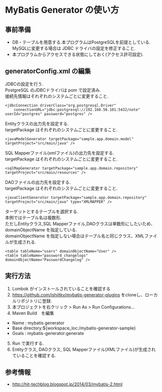 # MyBatis Generator の使い方

## 事前準備

- DB・テーブルを用意する.本プログラムはPostgreSQLを前提としている.  
  MySQLに変更する場合は JDBC ドライバの設定を修正すること.
- 本プログラムからアクセスできる状態にしておく(アクセス許可設定).

## generatorConfig.xml の編集

JDBCの設定を行う.  
PostgreSQL のJDBCドライバは pom で設定済み.  
接続先情報はそれぞれのシステムごとに変更すること.
```
<jdbcConnection driverClass="org.postgresql.Driver" 
	connectionURL="jdbc:postgresql://192.168.56.101:5432/note" userId="postgres" password="postgres" />
```

Entityクラスの出力先を設定する.  
targetPackage はそれぞれのシステムごとに変更すること.
```
<javaModelGenerator targetPackage="sample.app.domain.model" targetProject="src/main/java" />
```

SQL Mapperファイル(xmlファイル)の出力先を設定する.  
targetPackage はそれぞれのシステムごとに変更すること.
```
<sqlMapGenerator targetPackage="sample.app.domain.repository" targetProject="src/main/resources" />
```

DAOファイルの出力先を設定する.  
targetPackage はそれぞれのシステムごとに変更すること.
```
<javaClientGenerator targetPackage="sample.app.domain.repository" targetProject="src/main/java" type="XMLMAPPER" />
```

ターゲットとするテーブルを選択する.  
本例ではテーブル名は複数形.  
ただしEntityクラス,SQL Mapperファイル,DAOクラスは単数形にしたいため、domainObjectName を指定している.  
domainObjectName を指定しない場合はテーブル名と同じクラス、XMLファイルが生成される.
```
<table tableName="users" domainObjectName="User" />
<table tableName="password_changelogs" domainObjectName="PasswordChangelog" />
```

## 実行方法

1. Lombok がインストールされていることを確認する
2. https://github.com/ishiitky/mybatis-generator-plugins をcloneし、ローカルリポジトリに登録.
3. 本プロジェクトを右クリック > Run As > Run Configurations...
4. Maven Build　を編集
  - Name : mybatis generator
  - Base directory:${workspace_loc:/mybatis-generator-sample}
  - Goals : mybatis-generator:generate
5. Run で実行する.
6. Entityクラス, DAOクラス, SQL Mapperファイル(XMLファイル)が生成されていることを確認する. 

## 参考情報

* http://hit-techblog.blogspot.jp/2014/03/mybatis-2.html